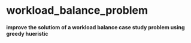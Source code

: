 # workload_balance_problem

#### improve the solutiom of a workload balance case study problem using greedy hueristic
